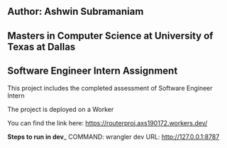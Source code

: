 ## Author: Ashwin Subramaniam
## Masters in Computer Science at University of Texas at Dallas
## Software Engineer Intern Assignment

This project includes the completed assessment of Software Engineer Intern

The project is deployed on a Worker

You can find the link here: https://routerproj.axs190172.workers.dev/

____Steps to run in dev_____
COMMAND:	wrangler dev
URL:		http://127.0.0.1:8787


